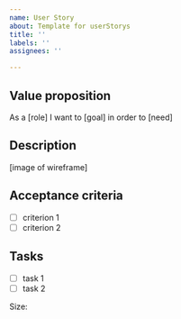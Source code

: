```yaml
---
name: User Story
about: Template for userStorys
title: ''
labels: ''
assignees: ''

---
```


## Value proposition

As a [role]
I want to [goal]
in order to [need]

## Description

[image of wireframe]

## Acceptance criteria

- [ ] criterion 1
- [ ] criterion 2

## Tasks

- [ ] task 1
- [ ] task 2

Size:
